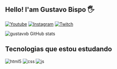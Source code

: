 ## Hello! I'am Gustavo Bispo 🖐️

[![Youtube](https://img.shields.io/badge/YouTube-FF0000?style=for-the-badge&logo=youtube&logoColor=white)](https://www.youtube.com/@tavin.dz01)
[![Instagram](https://img.shields.io/badge/Instagram-E4405F?style=for-the-badge&logo=instagram&logoColor=white)](https://www.instagram.com/gustavoo_61/)
[![Twitch](https://img.shields.io/badge/Twitch-9146FF?style=for-the-badge&logo=twitch&logoColor=white)](https://www.twitch.tv/gustavoo_061)

![gustavxb GitHub stats](https://github-readme-stats.vercel.app/api?username=gustavxb&show_icons=true&theme=tokyonight)

## Tecnologias que estou estudando

<div style="display: inline_block">
  <img align="center" alt="html5" src="https://img.shields.io/badge/HTML5-E34F26?style=for-the-badge&logo=html5&logoColor=white" />
  <img align="center" alt="css" src="https://img.shields.io/badge/CSS3-1572B6?style=for-the-badge&logo=css3&logoColor=white" />
  <img align="center" alt="js" src="https://img.shields.io/badge/JavaScript-F7DF1E?style=for-the-badge&logo=javascript&logoColor=black" />
</div><br/>
